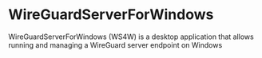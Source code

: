 # WireGuardServerForWindows
WireGuardServerForWindows (WS4W) is a desktop application that allows running and managing a WireGuard server endpoint on Windows
